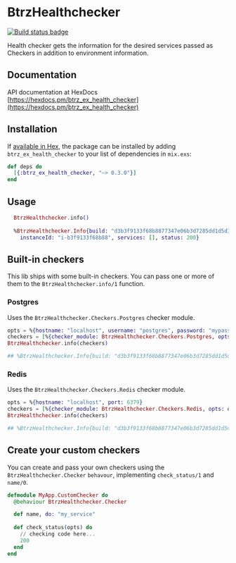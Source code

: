 # BtrzHealthchecker

[![Build status badge](https://img.shields.io/circleci/project/github/Betterez/btrz_ex_health_checker/master.svg)](https://circleci.com/gh/Betterez/btrz_ex_health_checker/tree/master)

Health checker gets the information for the desired services passed as Checkers in addition to environment information.

## Documentation
API documentation at HexDocs [https://hexdocs.pm/btrz_ex_health_checker](https://hexdocs.pm/btrz_ex_health_checker)

## Installation

If [available in Hex](https://hex.pm/docs/publish), the package can be installed
by adding `btrz_ex_health_checker` to your list of dependencies in `mix.exs`:

```elixir
def deps do
  [{:btrz_ex_health_checker, "~> 0.3.0"}]
end
```
## Usage

```elixir
  BtrzHealthchecker.info()
  
  %BtrzHealthchecker.Info{build: "d3b3f9133f68b8877347e06b3d7285dd1d5d3921", commit: "3d7285dd1d5d3921d3b3f9133f68b8877347e06b", 
    instanceId: "i-b3f9133f68b88", services: [], status: 200}
```

## Built-in checkers
This lib ships with some built-in checkers. You can pass one or more of them to the `BtrzHealthchecker.info/1` function.

### Postgres
Uses the `BtrzHealthchecker.Checkers.Postgres` checker module.

```elixir
opts = %{hostname: "localhost", username: "postgres", password: "mypass", database: "mydb"}
checkers = [%{checker_module: BtrzHealthchecker.Checkers.Postgres, opts: opts}]
BtrzHealthchecker.info(checkers)

## %BtrzHealthchecker.Info{build: "d3b3f9133f68b8877347e06b3d7285dd1d5d3921", commit: "3d7285dd1d5d3921d3b3f9133f68b8877347e06b" instanceId: "i-b3f9133f68b88", services: [%{name: "postgres", status: 200}], status: 200}
```

### Redis
Uses the `BtrzHealthchecker.Checkers.Redis` checker module.

```elixir
opts = %{hostname: "localhost", port: 6379}
checkers = [%{checker_module: BtrzHealthchecker.Checkers.Redis, opts: opts}]
BtrzHealthchecker.info(checkers)

## %BtrzHealthchecker.Info{build: "d3b3f9133f68b8877347e06b3d7285dd1d5d3921", commit: "3d7285dd1d5d3921d3b3f9133f68b8877347e06b" instanceId: "i-b3f9133f68b88", services: [%{name: "redis", status: 200}], status: 200}
```

## Create your custom checkers
You can create and pass your own checkers using the `BtrzHealthchecker.Checker` `behavour`, implementing `check_status/1` and `name/0`.

```elixir
defmodule MyApp.CustomChecker do
  @behaviour BtrzHealthchecker.Checker

  def name, do: "my_service"
  
  def check_status(opts) do
    // checking code here...
    200
  end
end
```
